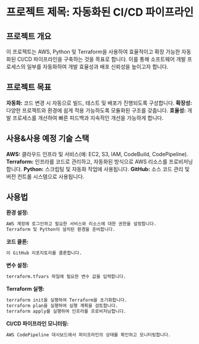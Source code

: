 # 프로젝트 제목: 자동화된 CI/CD 파이프라인

## 프로젝트 개요
이 프로젝트는 AWS, Python 및 Terraform을 사용하여 효율적이고 확장 가능한 자동화된 CI/CD 파이프라인을 구축하는 것을 목표로 합니다.
이를 통해 소프트웨어 개발 프로세스의 일부를 자동화하여 개발 효율성과 배포 신뢰성을 높이고자 합니다.

## 프로젝트 목표 
**자동화:** 코드 변경 시 자동으로 빌드, 테스트 및 배포가 진행되도록 구성합니다.
**확장성:** 다양한 프로젝트와 환경에 쉽게 적용 가능하도록 모듈화된 구조를 갖춥니다.
**효율성:** 개발 프로세스를 개선하여 빠른 피드백과 지속적인 개선을 가능하게 합니다.

## 사용&사용 예정 기술 스택
**AWS:** 클라우드 인프라 및 서비스(예: EC2, S3, IAM, CodeBuild, CodePipeline).
**Terraform:** 인프라를 코드로 관리하고, 자동화된 방식으로 AWS 리소스를 프로비저닝합니다.
**Python:** 스크립팅 및 자동화 작업에 사용됩니다.
**GitHub:** 소스 코드 관리 및 버전 컨트롤 시스템으로 사용됩니다.

## 사용법
**환경 설정:**
```bash
AWS 계정에 로그인하고 필요한 서비스와 리소스에 대한 권한을 설정합니다.
Terraform 및 Python이 설치된 환경을 준비합니다.
```

**코드 클론:**
```bash
이 GitHub 리포지토리를 클론합니다.
```

**변수 설정:**
```bash
terraform.tfvars 파일에 필요한 변수 값을 입력합니다.
```

**Terraform 실행:**
```bash
terraform init을 실행하여 Terraform을 초기화합니다.
terraform plan을 실행하여 실행 계획을 검토합니다.
terraform apply를 실행하여 인프라를 프로비저닝합니다.
```

**CI/CD 파이프라인 모니터링:**
```bash
AWS CodePipeline 대시보드에서 파이프라인의 상태를 확인하고 모니터링합니다.
```
